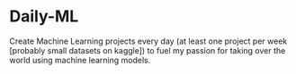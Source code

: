 # Daily-ML
Create Machine Learning projects every day (at least one project per week [probably small datasets on kaggle]) to fuel my passion for taking over the world using machine learning models. 

